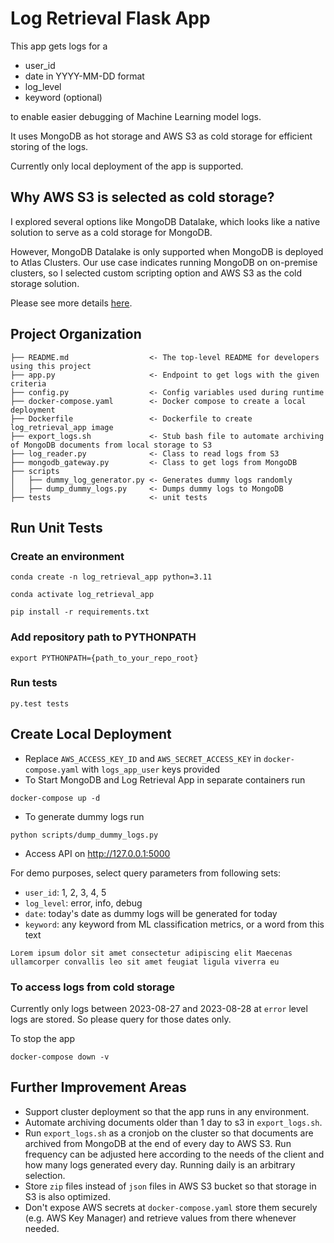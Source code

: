 # Log Retrieval Flask App

This app gets logs for a
- user_id
- date in YYYY-MM-DD format
- log_level
- keyword (optional)

to enable easier debugging of Machine Learning model logs.

It uses MongoDB as hot storage and AWS S3 as cold storage for efficient storing of the logs.

Currently only local deployment of the app is supported.

## Why AWS S3 is selected as cold storage?
I explored several options like MongoDB Datalake, which looks like a native solution to serve as a cold storage for MongoDB.

However, MongoDB Datalake is only supported when MongoDB is deployed to Atlas Clusters. Our use case indicates running 
MongoDB on on-premise clusters, so I selected custom scripting option and AWS S3 as the cold storage solution. 

Please see more details 
[here](https://www.mongodb.com/community/forums/t/connection-between-an-on-premise-cluster-and-a-data-lake/155925).


## Project Organization

    ├── README.md                  <- The top-level README for developers using this project
    ├── app.py                     <- Endpoint to get logs with the given criteria
    ├── config.py                  <- Config variables used during runtime
    ├── docker-compose.yaml        <- Docker compose to create a local deployment 
    ├── Dockerfile                 <- Dockerfile to create log_retrieval_app image
    ├── export_logs.sh             <- Stub bash file to automate archiving of MongoDB documents from local storage to S3
    ├── log_reader.py              <- Class to read logs from S3
    ├── mongodb_gateway.py         <- Class to get logs from MongoDB
    ├── scripts 
    │   ├── dummy_log_generator.py <- Generates dummy logs randomly  
    │   ├── dump_dummy_logs.py     <- Dumps dummy logs to MongoDB
    ├── tests                      <- unit tests


## Run Unit Tests
### Create an environment
```
conda create -n log_retrieval_app python=3.11

conda activate log_retrieval_app

pip install -r requirements.txt
```

### Add repository path to PYTHONPATH 
```
export PYTHONPATH={path_to_your_repo_root}
```

### Run tests
```
py.test tests
```


## Create Local Deployment
- Replace `AWS_ACCESS_KEY_ID` and `AWS_SECRET_ACCESS_KEY` in `docker-compose.yaml` with `logs_app_user` keys provided
- To Start MongoDB and Log Retrieval App in separate containers run
```
docker-compose up -d
```
- To generate dummy logs run
```
python scripts/dump_dummy_logs.py
```
- Access API on http://127.0.0.1:5000

For demo purposes, select query parameters from following sets:
- `user_id`: 1, 2, 3, 4, 5
- `log_level`: error, info, debug
- `date`: today's date as dummy logs will be generated for today
- `keyword`: any keyword from ML classification metrics, or a word from this text
```
Lorem ipsum dolor sit amet consectetur adipiscing elit Maecenas ullamcorper convallis leo sit amet feugiat ligula viverra eu
```

### To access logs from cold storage 
Currently only logs between 2023-08-27 and 2023-08-28 at `error` level logs are stored. So please query for those dates only.

To stop the app
```
docker-compose down -v
```

## Further Improvement Areas
- Support cluster deployment so that the app runs in any environment.
- Automate archiving documents older than 1 day to s3 in `export_logs.sh`.
- Run `export_logs.sh` as a cronjob on the cluster so that documents are archived from MongoDB at the end of every day 
to AWS S3. Run frequency can be adjusted here according to the needs of the client and how many logs generated every 
day. Running daily is an arbitrary selection.
- Store `zip` files instead of `json` files in AWS S3 bucket so that storage in S3 is also optimized.
- Don't expose AWS secrets at `docker-compose.yaml` store them securely (e.g. AWS Key Manager) and retrieve values from 
there whenever needed.




